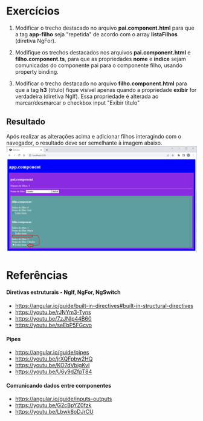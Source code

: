 # Exercícios

1) Modificar o trecho destacado no arquivo **pai.component.html** para que a tag **app-filho** seja "repetida" de acordo com o array **listaFilhos** (diretiva NgFor).

2) Modifique os trechos destacados nos arquivos **pai.component.html** e **filho.component.ts**, para que as propriedades **nome** e **indice** sejam comunicadas do componente pai para o componente filho, usando property binding.

3) Modificar o trecho destacado no arquivo **filho.component.html** para que a tag **h3** (título) fique visível apenas quando a propriedade **exibir** for verdadeira (diretiva NgIf).
Essa propriedade é alterada ao marcar/desmarcar o checkbox input "Exibir título"


## Resultado
Após realizar as alterações acima e adicionar filhos interagindo com o navegador, o resultado deve ser semelhante à imagem abaixo.
![img](https://raw.githubusercontent.com/rodrigo-leonhardt/estudos-estagiarios/main/Semana%2015/Assets/imgResultado.png)

# Referências

#### Diretivas estruturais - NgIf, NgFor, NgSwitch
- https://angular.io/guide/built-in-directives#built-in-structural-directives
- https://youtu.be/rJNYm3-Tyns
- https://youtu.be/7zJNIp44B60
- https://youtu.be/seEbP5FGcvo

#### Pipes
- https://angular.io/guide/pipes
- https://youtu.be/jrXQFpbw2HQ
- https://youtu.be/KO7dVbigKvI
- https://youtu.be/U6y9dZfpT84

#### Comunicando dados entre componentes
- https://angular.io/guide/inputs-outputs
- https://youtu.be/G2cBpYZ0fzk
- https://youtu.be/Lbwk8oDJrCU